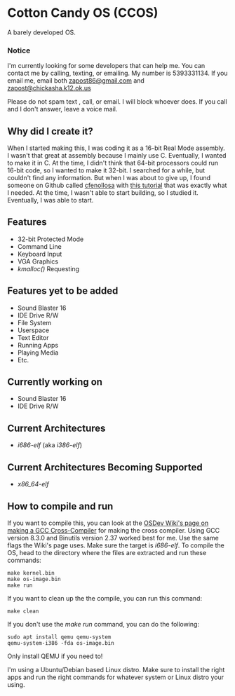 # Cotton Candy OS (CCOS)
A barely developed OS.

### Notice
I'm currently looking for some developers that can help me. You can contact me by calling, texting, or emailing. My number is 5393331134. If you email me, email both zapost86@gmail.com and zapost@chickasha.k12.ok.us

Please do not spam text , call, or email. I will block whoever does. If you call and I don't answer, leave a voice mail. 

## Why did I create it?
When I started making this, I was coding it as a 16-bit Real Mode assembly. I wasn't that great at assembly because I mainly use C. Eventually, I wanted to make it in C. At the time, I didn't think that 64-bit processors could run 16-bit code, so I wanted to make it 32-bit. I searched for a while, but couldn't find any information. But when I was about to give up, I found someone on Github called [cfenollosa](https://github.com/cfenollosa) with [this tutorial](https://github.com/cfenollosa/os-tutorial) that was exactly what I needed. At the time, I wasn't able to start building, so I studied it. Eventually, I was able to start.

## Features
* 32-bit Protected Mode
* Command Line
* Keyboard Input
* VGA Graphics
* *kmalloc()* Requesting

## Features yet to be added
* Sound Blaster 16
* IDE Drive R/W
* File System
* Userspace
* Text Editor
* Running Apps
* Playing Media
* Etc.

## Currently working on
* Sound Blaster 16
* IDE Drive R/W

## Current Architectures
* *i686-elf* (aka *i386-elf*)

## Current Architectures Becoming Supported
* *x86_64-elf*

## How to compile and run
If you want to compile this, you can look at the [OSDev Wiki's page on making a GCC Cross-Compiler](https://wiki.osdev.org/GCC_Cross-Compiler) for making the cross compiler. Using GCC version 8.3.0 and Binutils version 2.37 worked best for me. Use the same flags the Wiki's page uses. Make sure the target is *i686-elf*. To compile the OS, head to the directory where the files are extracted and run these commands:
```
make kernel.bin
make os-image.bin
make run
```

If you want to clean up the the compile, you can run this command:
```
make clean
```

If you don't use the *make run* command, you can do the following:
```
sudo apt install qemu qemu-system
qemu-system-i386 -fda os-image.bin
```
Only install QEMU if you need to!

I'm using a Ubuntu/Debian based Linux distro. Make sure to install the right apps and run the right commands for whatever system or Linux distro your using. 

